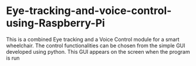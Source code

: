 # Eye-tracking-and-voice-control-using-Raspberry-Pi
This is a combined Eye tracking and a Voice Control module for a smart wheelchair. The control functionalities can be chosen from the
simple GUI developed using python. This GUI appears on the screen when the program is run
